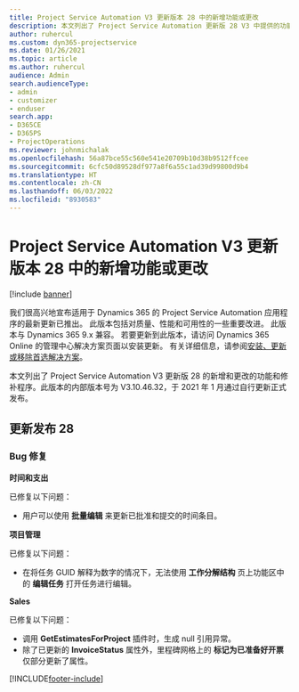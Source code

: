 ```yaml
---
title: Project Service Automation V3 更新版本 28 中的新增功能或更改
description: 本文列出了 Project Service Automation 更新版 28 V3 中提供的功能和修补程序。
author: ruhercul
ms.custom: dyn365-projectservice
ms.date: 01/26/2021
ms.topic: article
ms.author: ruhercul
audience: Admin
search.audienceType:
- admin
- customizer
- enduser
search.app:
- D365CE
- D365PS
- ProjectOperations
ms.reviewer: johnmichalak
ms.openlocfilehash: 56a87bce55c560e541e20709b10d38b9512ffcee
ms.sourcegitcommit: 6cfc50d89528df977a8f6a55c1ad39d99800d9b4
ms.translationtype: HT
ms.contentlocale: zh-CN
ms.lasthandoff: 06/03/2022
ms.locfileid: "8930583"
---
```

# <a name="whats-new-or-changed-in-project-service-automation-update-release-28-v3"></a>Project Service Automation V3 更新版本 28 中的新增功能或更改

[!include [banner](../includes/psa-now-project-operations.md)]

我们很高兴地宣布适用于 Dynamics 365 的 Project Service Automation 应用程序的最新更新已推出。 此版本包括对质量、性能和可用性的一些重要改进。 此版本与 Dynamics 365 9.x 兼容。 若要更新到此版本，请访问 Dynamics 365 Online 的管理中心解决方案页面以安装更新。 有关详细信息，请参阅[安装、更新或移除首选解决方案](/power-platform/admin/install-remove-preferred-solution)。

本文列出了 Project Service Automation V3 更新版 28 的新增和更改的功能和修补程序。此版本的内部版本号为 V3.10.46.32，于 2021 年 1 月通过自行更新正式发布。

## <a name="update-release-28"></a>更新发布 28

### <a name="bug-fixes"></a>Bug 修复

**时间和支出**

已修复以下问题：

- 用户可以使用 **批量编辑** 来更新已批准和提交的时间条目。

**项目管理**

已修复以下问题：

- 在将任务 GUID 解释为数字的情况下，无法使用 **工作分解结构** 页上功能区中的 **编辑任务** 打开任务进行编辑。

**Sales**

已修复以下问题：

- 调用 **GetEstimatesForProject** 插件时，生成 null 引用异常。
- 除了已更新的 **InvoiceStatus** 属性外，里程碑网格上的 **标记为已准备好开票** 仅部分更新了属性。



[!INCLUDE[footer-include](../includes/footer-banner.md)]
